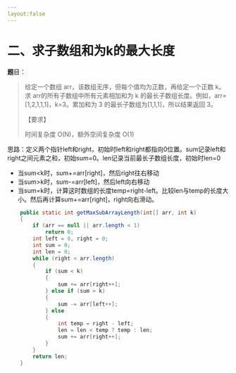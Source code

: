 ```yaml
---
layout:false
---
```




# 二、求子数组和为k的最大长度

**题**目：		

> 给定一个数组 arr，该数组无序，但每个值均为正数，再给定一个正数 k。求 arr的所有子数组中所有元素相加和为 k 的最长子数组长度。例如，arr=[1,2,1,1,1]，k=3。累加和为 3 的最长子数组为[1,1,1]，所以结果返回 3。
>
> 【要求】
>
> 时间复杂度 O(N)，额外空间复杂度 O(1)

思路：定义两个指针left和right，初始时left和right都指向0位置。sum记录left和right之间元素之和，初始sum=0。len记录当前最长子数组长度，初始时len=0

* 当sum<k时，sum+=arr[right]，然后right往右移动
* 当sum>k时，sum-=arr[left]，然后left向右移动
* 当sum=k时，计算这时数组的长度temp=right-left。比较len与temp的长度大小。然后再计算sum+=arr[right]，right向右滑动。

```Java
	public static int getMaxSubArrayLength(int[] arr, int k)
	{
		if (arr == null || arr.length < 1)
			return 0;
		int left = 0, right = 0;
		int sum = 0;
		int len = 0;
		while (right < arr.length)
		{
			if (sum < k)
			{
				sum += arr[right++];
			} else if (sum > k)
			{
				sum -= arr[left++];
			} else
			{
				int temp = right - left;
				len = len < temp ? temp : len;
				sum += arr[right++];
			}
		}
		return len;
	}
```


​	

